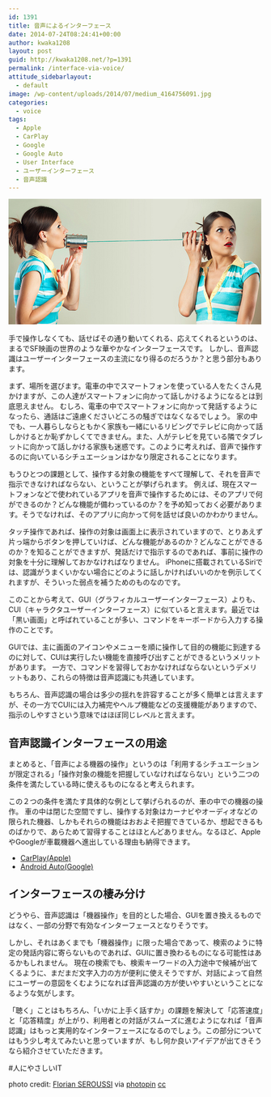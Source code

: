 ```yaml
---
id: 1391
title: 音声によるインターフェース
date: 2014-07-24T08:24:41+00:00
author: kwaka1208
layout: post
guid: http://kwaka1208.net/?p=1391
permalink: /interface-via-voice/
attitude_sidebarlayout:
  - default
image: /wp-content/uploads/2014/07/medium_4164756091.jpg
categories:
  - voice
tags:
  - Apple
  - CarPlay
  - Google
  - Google Auto
  - User Interface
  - ユーザーインターフェース
  - 音声認識
---
```

<img src="/assets/images/2014/07/medium_4164756091.jpg" alt="Voice" width="500" height="248" class="alignnone size-full wp-image-1392" />

<p>手で操作しなくても、話せばその通り動いてくれる、応えてくれるというのは、まるでSF映画の世界のような華やかなインターフェースです。
しかし、音声認識はユーザーインターフェースの主流になり得るのだろうか？と思う部分もあります。</p>
<p>まず、場所を選びます。電車の中でスマートフォンを使っている人をたくさん見かけますが、この人達がスマートフォンに向かって話しかけるようになるとは到底思えません。
むしろ、電車の中でスマートフォンに向かって発話するようになったら、通話はご遠慮くださいどころの騒ぎではなくなるでしょう。
家の中でも、一人暮らしならともかく家族も一緒にいるリビングでテレビに向かって話しかけるとか恥ずかしくてできません。また、人がテレビを見ている隣でタブレットに向かって話しかける家族も迷惑です。このように考えれば、音声で操作するのに向いているシチュエーションはかなり限定されることになります。</p>
<p>もうひとつの課題として、操作する対象の機能をすべて理解して、それを音声で指示できなければならない、ということが挙げられます。
例えば、現在スマートフォンなどで使われているアプリを音声で操作するためには、そのアプリで何ができるのか？どんな機能が備わっているのか？を予め知っておく必要があります。そうでなければ、そのアプリに向かって何を話せば良いのかわかりません。</p>
<p>タッチ操作であれば、操作の対象は画面上に表示されていますので、とりあえず片っ端からボタンを押していけば、どんな機能があるのか？どんなことができるのか？を知ることができますが、発話だけで指示するのであれば、事前に操作の対象を十分に理解しておかなければなりません。
iPhoneに搭載されているSiriでは、認識がうまくいかない場合にどのように話しかければいいのかを例示してくれますが、そういった弱点を補うためのものなのです。</p>
<p>このことから考えて、GUI（グラフィカルユーザーインターフェース）よりも、CUI（キャラクタユーザーインターフェース）に似ていると言えます。最近では「黒い画面」と呼ばれていることが多い、コマンドをキーボードから入力する操作のことです。</p>
<p>GUIでは、主に画面のアイコンやメニューを順に操作して目的の機能に到達するのに対して、CUIは実行したい機能を直接呼び出すことができるというメリットがあります。
一方で、コマンドを習得しておかなければならないというデメリットもあり、これらの特徴は音声認識にも共通しています。</p>
<p>もちろん、音声認識の場合は多少の揺れを許容することが多く簡単とは言えますが、その一方でCUIには入力補完やヘルプ機能などの支援機能がありますので、指示のしやすさという意味ではほぼ同じレベルと言えます。</p>
<h2>音声認識インターフェースの用途</h2>
<p>まとめると、「音声による機器の操作」というのは「利用するシチュエーションが限定される」「操作対象の機能を把握していなければならない」という二つの条件を満たしている時に使えるものになると考えられます。</p>
<p>この２つの条件を満たす具体的な例として挙げられるのが、車の中での機器の操作。
車の中は閉じた空間ですし、操作する対象はカーナビやオーディオなどの限られた機器、しかもそれらの機能はおおよそ把握できているか、想起できるものばかりで、あらためて習得することはほとんどありません。なるほど、AppleやGoogleが車載機器へ進出している理由も納得できます。</p>
<ul>
<li><a href="https://www.apple.com/jp/ios/carplay/">CarPlay(Apple)</a></li>
<li><a href="http://www.android.com/auto/">Android Auto(Google)</a></li>
</ul>
<h2>インターフェースの棲み分け</h2>
<p>どうやら、音声認識は「機器操作」を目的とした場合、GUIを置き換えるものではなく、一部の分野で有効なインターフェースとなりそうです。</p>
<p>しかし、それはあくまでも「機器操作」に限った場合であって、検索のように特定の発話内容に寄らないものであれば、GUIに置き換わるものになる可能性はあるかもしれません。
現在の検索でも、検索キーワードの入力途中で候補が出てくるように、まだまだ文字入力の方が便利に使えそうですが、対話によって自然にユーザーの意図をくむようになれば音声認識の方が使いやすいということになるような気がします。</p>
<p>「聴く」ことはもちろん、「いかに上手く話すか」の課題を解決して「応答速度」と「応答精度」が上がり、利用者との対話がスムーズに進むようになれば「音声認識」はもっと実用的なインターフェースになるのでしょう。この部分についてはもう少し考えてみたいと思っていますが、もし何か良いアイデアが出てきそうなら紹介させていただきます。</p>
#人にやさしいIT

photo credit: <a href="https://www.flickr.com/photos/cizake/4164756091/">Florian SEROUSSI</a> via <a href="http://photopin.com">photopin</a> <a href="http://creativecommons.org/licenses/by-nc-sa/2.0/">cc</a>